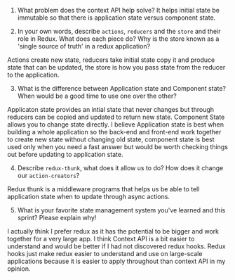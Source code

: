 1. What problem does the context API help solve?
It helps initial state be immutable so that there is application state versus component state.

2. In your own words, describe `actions`, `reducers` and the `store` and their role in Redux. What does each piece do? Why is the store known as a 'single source of truth' in a redux application?

Actions create new state, reducers take initial state copy it and produce state that can be updated, the store is how you pass state from the reducer to the application.



3. What is the difference between Application state and Component state? When would be a good time to use one over the other?

Applicaton state provides an intial state that never changes but through reducers can be copied and updated to return new state. Component State allows you to change state directly. I believe Application state is best when building a whole application so the back-end and front-end work together to create new state without changing old state, component state is best used only when you need a fast answer but would be worth checking things out before updating to application state.


4. Describe `redux-thunk`, what does it allow us to do? How does it change our `action-creators`?
 
 Redux thunk is a middleware programs that helps us be able to tell application state when to update through async actions.


5. What is your favorite state management system you've learned and this sprint? Please explain why!

I actually think I prefer redux as it has the potential to be bigger and work together for a very large app. I think Context API is a bit easier to understand and would be better if I had not discovered redux hooks. Redux hooks just make redux easier to understand and use on large-scale applications because it is easier to apply throughout than context API in my opinion.
